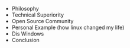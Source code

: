 - Philosophy
- Technical Superiority
- Open Source Community
- Personal Example (how linux changed my life)
- Dis Windows
- Conclusion